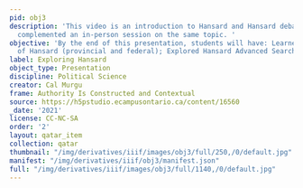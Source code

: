 ```yaml
---
pid: obj3
description: 'This video is an introduction to Hansard and Hansard debates. This video
  complemented an in-person session on the same topic. '
objective: 'By the end of this presentation, students will have: Learned the basics
  of Hansard (provincial and federal); Explored Hansard Advanced Search'
label: Exploring Hansard
object_type: Presentation
discipline: Political Science
creator: Cal Murgu
frame: Authority Is Constructed and Contextual
source: https://h5pstudio.ecampusontario.ca/content/16560
_date: '2021'
license: CC-NC-SA
order: '2'
layout: qatar_item
collection: qatar
thumbnail: "/img/derivatives/iiif/images/obj3/full/250,/0/default.jpg"
manifest: "/img/derivatives/iiif/obj3/manifest.json"
full: "/img/derivatives/iiif/images/obj3/full/1140,/0/default.jpg"
---
```


